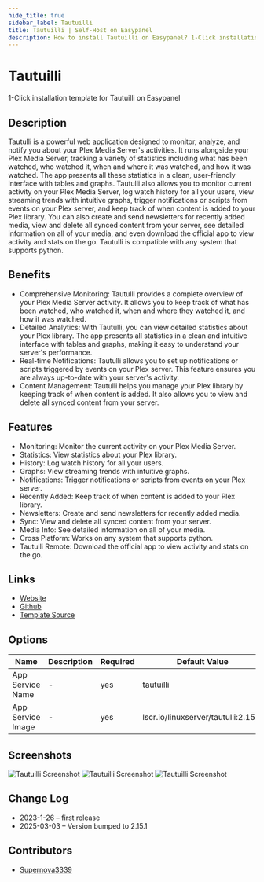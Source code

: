 ```yaml
---
hide_title: true
sidebar_label: Tautuilli
title: Tautuilli | Self-Host on Easypanel
description: How to install Tautuilli on Easypanel? 1-Click installation template for Tautuilli on Easypanel
---
```


<!-- generated -->

# Tautuilli

1-Click installation template for Tautuilli on Easypanel

## Description

Tautulli is a powerful web application designed to monitor, analyze, and notify you about your Plex Media Server&#39;s activities. It runs alongside your Plex Media Server, tracking a variety of statistics including what has been watched, who watched it, when and where it was watched, and how it was watched. The app presents all these statistics in a clean, user-friendly interface with tables and graphs. Tautulli also allows you to monitor current activity on your Plex Media Server, log watch history for all your users, view streaming trends with intuitive graphs, trigger notifications or scripts from events on your Plex server, and keep track of when content is added to your Plex library. You can also create and send newsletters for recently added media, view and delete all synced content from your server, see detailed information on all of your media, and even download the official app to view activity and stats on the go. Tautulli is compatible with any system that supports python.

## Benefits

- Comprehensive Monitoring: Tautulli provides a complete overview of your Plex Media Server activity. It allows you to keep track of what has been watched, who watched it, when and where they watched it, and how it was watched.
- Detailed Analytics: With Tautulli, you can view detailed statistics about your Plex library. The app presents all statistics in a clean and intuitive interface with tables and graphs, making it easy to understand your server's performance.
- Real-time Notifications: Tautulli allows you to set up notifications or scripts triggered by events on your Plex server. This feature ensures you are always up-to-date with your server's activity.
- Content Management: Tautulli helps you manage your Plex library by keeping track of when content is added. It also allows you to view and delete all synced content from your server.

## Features

- Monitoring: Monitor the current activity on your Plex Media Server.
- Statistics: View statistics about your Plex library.
- History: Log watch history for all your users.
- Graphs: View streaming trends with intuitive graphs.
- Notifications: Trigger notifications or scripts from events on your Plex server.
- Recently Added: Keep track of when content is added to your Plex library.
- Newsletters: Create and send newsletters for recently added media.
- Sync: View and delete all synced content from your server.
- Media Info: See detailed information on all of your media.
- Cross Platform: Works on any system that supports python.
- Tautulli Remote: Download the official app to view activity and stats on the go.

## Links

- [Website](https://tautulli.com/)
- [Github](https://github.com/Tautulli/Tautulli)
- [Template Source](https://github.com/easypanel-io/templates/tree/main/templates/tautulli)

## Options

Name | Description | Required | Default Value
-|-|-|-
App Service Name | - | yes | tautuilli
App Service Image | - | yes | lscr.io/linuxserver/tautulli:2.15.1

## Screenshots

![Tautuilli Screenshot](./assets/screenshot1.png)
![Tautuilli Screenshot](./assets/screenshot2.png)
![Tautuilli Screenshot](./assets/screenshot3.png)

## Change Log

- 2023-1-26 – first release
- 2025-03-03 – Version bumped to 2.15.1

## Contributors

- [Supernova3339](https://github.com/Supernova3339)
